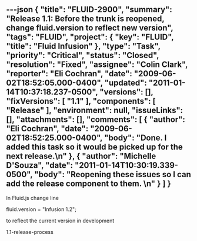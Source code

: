 ---json
{
  "title": "FLUID-2900",
  "summary": "Release 1.1: Before the trunk is reopened, change fluid.version to reflect new version",
  "tags": "FLUID",
  "project": {
    "key": "FLUID",
    "title": "Fluid Infusion"
  },
  "type": "Task",
  "priority": "Critical",
  "status": "Closed",
  "resolution": "Fixed",
  "assignee": "Colin Clark",
  "reporter": "Eli Cochran",
  "date": "2009-06-02T18:52:05.000-0400",
  "updated": "2011-01-14T10:37:18.237-0500",
  "versions": [],
  "fixVersions": [
    "1.1"
  ],
  "components": [
    "Release"
  ],
  "environment": null,
  "issueLinks": [],
  "attachments": [],
  "comments": [
    {
      "author": "Eli Cochran",
      "date": "2009-06-02T18:52:25.000-0400",
      "body": "Done. I added this task so it would be picked up for the next release.\n"
    },
    {
      "author": "Michelle D'Souza",
      "date": "2011-01-14T10:30:19.339-0500",
      "body": "Reopening these issues so I can add the release component to them.&#x20;\n"
    }
  ]
}
---
In Fluid.js change line

fluid.version = "Infusion 1.2";

to reflect the current version in development

1.1-release-process

        
